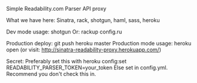 Simple Readability.com Parser API proxy

What we have here: Sinatra, rack, shotgun, haml, sass, heroku

Dev mode usage: shotgun
Or: rackup config.ru

Production deploy: git push heroku master
Production mode usage: heroku open
(or visit: http://sinatra-readability-proxy.herokuapp.com/)

Secret: Preferably set this with
  heroku config:set READABILITY_PARSER_TOKEN=your_token
Else set in config.yml. Recommend you don't check this in.
